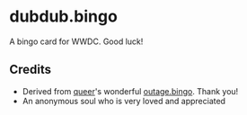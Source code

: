 # dubdub.bingo
A bingo card for WWDC. Good luck!

## Credits
 - Derived from [queer](https://github.com)'s wonderful [outage.bingo](https://github.com/queer/outage.bingo). Thank you!
 - An anonymous soul who is very loved and appreciated
